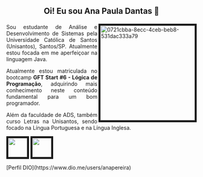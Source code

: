 ## <p align="center"> Oi! Eu sou Ana Paula Dantas 💙
<img align="right" src="https://i.ibb.co/HznyDsN/0721cbba-8ecc-4ceb-beb8-531dac333a79.jpg" alt="0721cbba-8ecc-4ceb-beb8-531dac333a79" width="250" height="250" alt="foto" border="5">

<p align="justify"> Sou estudante de Análise e Desenvolvimento de Sistemas pela Universidade Católica de Santos (Unisantos), Santos/SP. Atualmente estou focada em me aperfeiçoar na linguagem Java. </p>
<p align="justify">Atualmente estou matriculada no bootcamp <b>GFT Start #6 - Lógica de Programação</b>, adquirindo mais conhecimento neste conteúdo fundamental para um bom programador.  </p>
<p align="justify"> Além da faculdade de ADS, também curso Letras na Unisantos, sendo focado na Língua Portuguesa e na Língua Inglesa. </p>
<p><img src="https://cdn.jsdelivr.net/gh/devicons/devicon@latest/icons/java/java-original.svg" width="50" height="50" border="5"/>
<img src="https://cdn.jsdelivr.net/gh/devicons/devicon@latest/icons/javascript/javascript-plain.svg" width="50" height="50" border="5"/></p>
[Perfil DIO](https://www.dio.me/users/anapereira)

